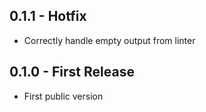 ## 0.1.1 - Hotfix
* Correctly handle empty output from linter

## 0.1.0 - First Release
* First public version
